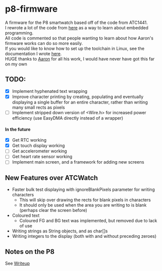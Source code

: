 # p8-firmware
A firmware for the P8 smartwatch based off of the code from ATC1441.  
I rewrote a lot of the code from [here](https://github.com/atc1441/ATCwatch) as a way to learn about embedded programming.  
All code is commented so that people wanting to learn about how Aaron's firmware works can do so more easily.  
If you would like to know how to set up the toolchain in Linux, see the documentation I wrote [here](https://github.com/0x416c6578/ATCwatch/blob/master/linux-tutorial.md).  
HUGE thanks to [Aaron](https://github.com/atc1441) for all his work, I would have never have got this far on my own
## TODO:
- [x] Implement hyphenated text wrapping
- [x] Improve character printing by creating, populating and eventually displaying a single buffer for an entire character, rather than writing many small rects as pixels
- [ ] Implement stripped down version of <Wire.h> for increased power efficiency (use EasyDMA directly instead of a wrapper)
#### In the future
- [x] Get RTC working
- [x] Get touch display working
- [ ] Get accelerometer working
- [ ] Get heart rate sensor working
- [ ] Implement main screen, and a framework for adding new screens
## New Features over ATCWatch
- Faster bulk test displaying with ignoreBlankPixels parameter for writing characters
  - This will skip over drawing the rects for blank pixels in characters
  - It should only be used when the area you are writing to is blank (perhaps clear the screen before)
- Coloured text
  - Coloured FG and BG text was implemented, but removed due to lack of use
- Writing strings as String objects, and as char[]s
- Writing integers to the display (both with and without preceding zeroes)

## Notes on the P8
See [Writeup](Writeup.md)